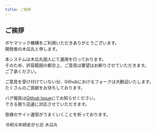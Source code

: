 ```yaml
---
title: ご挨拶
---
```

## ご挨拶

ボケマリック機構をご利用いただきありがとうございます。  
開発者の木瓜丸と申します。

本システムは木瓜丸個人にて運用を行っております。  
そのため、許容範囲の都合上、ご意見は要望はお断りさせていただきます。  
ご了承ください。

ご意見を受け付けていない分、Githubにおけるフォークは大歓迎いたします。  
たくさんのご貢献をお待ちしております。

バグ報告は[Github Issue](https://github.com/boke0/boke0ick_mecha)にてお知らせください。  
できる限り迅速に対応させていただきます。

皆様のサイト運営がうまくいくことを祈っております。

*令和元年師走廿七日 木瓜丸*
